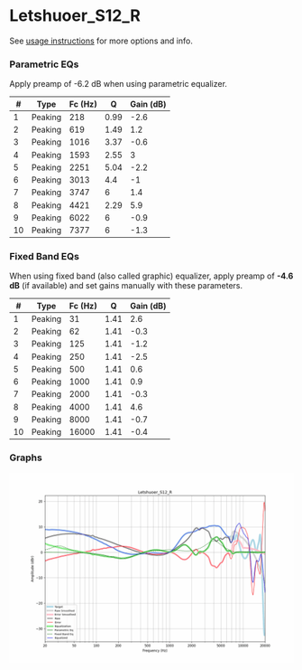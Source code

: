 # Letshuoer_S12_R
See [usage instructions](https://github.com/jaakkopasanen/AutoEq#usage) for more options and info.

### Parametric EQs
Apply preamp of -6.2 dB when using parametric equalizer.

|   # | Type    |   Fc (Hz) |    Q |   Gain (dB) |
|-----|---------|-----------|------|-------------|
|   1 | Peaking |       218 | 0.99 |        -2.6 |
|   2 | Peaking |       619 | 1.49 |         1.2 |
|   3 | Peaking |      1016 | 3.37 |        -0.6 |
|   4 | Peaking |      1593 | 2.55 |         3   |
|   5 | Peaking |      2251 | 5.04 |        -2.2 |
|   6 | Peaking |      3013 | 4.4  |        -1   |
|   7 | Peaking |      3747 | 6    |         1.4 |
|   8 | Peaking |      4421 | 2.29 |         5.9 |
|   9 | Peaking |      6022 | 6    |        -0.9 |
|  10 | Peaking |      7377 | 6    |        -1.3 |

### Fixed Band EQs
When using fixed band (also called graphic) equalizer, apply preamp of **-4.6 dB** (if available) and set gains manually with these parameters.

|   # | Type    |   Fc (Hz) |    Q |   Gain (dB) |
|-----|---------|-----------|------|-------------|
|   1 | Peaking |        31 | 1.41 |         2.6 |
|   2 | Peaking |        62 | 1.41 |        -0.3 |
|   3 | Peaking |       125 | 1.41 |        -1.2 |
|   4 | Peaking |       250 | 1.41 |        -2.5 |
|   5 | Peaking |       500 | 1.41 |         0.6 |
|   6 | Peaking |      1000 | 1.41 |         0.9 |
|   7 | Peaking |      2000 | 1.41 |        -0.3 |
|   8 | Peaking |      4000 | 1.41 |         4.6 |
|   9 | Peaking |      8000 | 1.41 |        -0.7 |
|  10 | Peaking |     16000 | 1.41 |        -0.4 |

### Graphs
![](./Letshuoer_S12_R.png)
